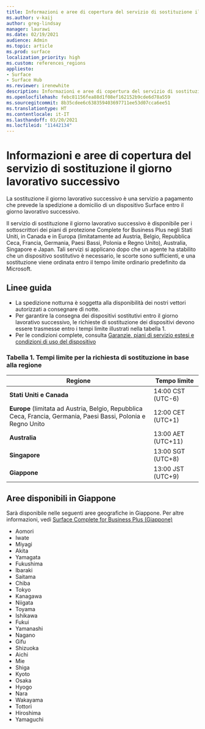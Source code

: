 ```yaml
---
title: Informazioni e aree di copertura del servizio di sostituzione il giorno lavorativo successivo
ms.author: v-kaij
author: greg-lindsay
manager: laurawi
ms.date: 02/19/2021
audience: Admin
ms.topic: article
ms.prod: surface
localization_priority: high
ms.custom: references_regions
appliesto:
- Surface
- Surface Hub
ms.reviewer: irenewhite
description: Informazioni e aree di copertura del servizio di sostituzione il giorno lavorativo successivo.
ms.openlocfilehash: febc81156fea88d1f08ef162152b9cde6d78a559
ms.sourcegitcommit: 8b35cdee6c638359403697711ee53d07cca6ee51
ms.translationtype: HT
ms.contentlocale: it-IT
ms.lasthandoff: 03/20/2021
ms.locfileid: "11442134"
---
```

# <a name="next-business-day-replacement-information--coverage-areas"></a>Informazioni e aree di copertura del servizio di sostituzione il giorno lavorativo successivo

La sostituzione il giorno lavorativo successivo è una servizio a pagamento che prevede la spedizione a domicilio di un dispositivo Surface entro il giorno lavorativo successivo. 

Il servizio di sostituzione il giorno lavorativo successivo è disponibile per i sottoscrittori dei piani di protezione Complete for Business Plus negli Stati Uniti, in Canada e in Europa (limitatamente ad Austria, Belgio, Repubblica Ceca, Francia, Germania, Paesi Bassi, Polonia e Regno Unito), Australia, Singapore e Japan. Tali servizi si applicano dopo che un agente ha stabilito che un dispositivo sostitutivo è necessario, le scorte sono sufficienti, e una sostituzione viene ordinata entro il tempo limite ordinario predefinito da Microsoft. 

## <a name="guidelines"></a>Linee guida

- La spedizione notturna è soggetta alla disponibilità dei nostri vettori autorizzati a consegnare di notte.
- Per garantire la consegna dei dispositivi sostitutivi entro il giorno lavorativo successivo, le richieste di sostituzione dei dispositivi devono essere trasmesse entro i tempi limite illustrati nella tabella 1. 
- Per le condizioni complete, consulta [Garanzie, piani di servizio estesi e condizioni di uso del dispositivo](https://support.microsoft.com/topic/warranties-extended-service-plans-and-terms-conditions-for-your-device-eedf7a23-84a7-1a47-480b-0e10503eedf5)

### <a name="table-1-replacement-request-cutoff-times-by-locale"></a>Tabella 1. Tempi limite per la richiesta di sostituzione in base alla regione

| Regione                                                                                                    | Tempo limite |
| -------------------------------------------------------------------------------------------------------------- | --------------- |
| **Stati Uniti e Canada**                                                                                     | 14:00 CST    (UTC-6)      |
| **Europe** (limitata ad Austria, Belgio, Repubblica Ceca, Francia, Germania, Paesi Bassi, Polonia e Regno Unito | 12:00 CET   (UTC+1)     |
| **Australia**                                                                                                  | 13:00 AET   (UTC+11)    |
| **Singapore**                                                                                                  | 13:00 SGT    (UTC+8)   |
| **Giappone**                                                                                                      | 13:00 JST    (UTC+9)   |


##  <a name="available-areas-in-japan"></a>Aree disponibili in Giappone 

Sarà disponibile nelle seguenti aree geografiche in Giappone. Per altre informazioni, vedi [Surface Complete for Business Plus (Giappone)](https://cdn.techcommunity.microsoft.com/assets/Surface/jp-next-day-replace-surface.pdf)

- Aomori
- Iwate
- Miyagi
- Akita
- Yamagata
- Fukushima
- Ibaraki
- Saitama
- Chiba
- Tokyo
- Kanagawa
- Niigata
- Toyama
- Ishikawa
- Fukui
- Yamanashi
- Nagano
- Gifu
- Shizuoka
- Aichi
- Mie
- Shiga
- Kyoto
- Osaka
- Hyogo
- Nara
- Wakayama
- Tottori
- Hiroshima
- Yamaguchi

